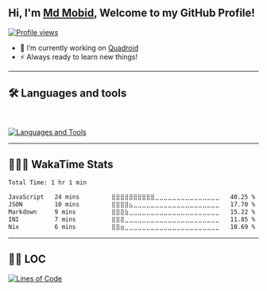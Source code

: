 ## Hi, I'm [Md Mobid](https://github.com/MdMobid), Welcome to my GitHub Profile!

[![Profile views](https://komarev.com/ghpvc/?username=MdMobid&label=Profile%20views&style=for-the-badge)](https://github.com/MdMobid)
- 💫 I’m currently working on [Quadroid](https://github.com/MdMobid/Quadroid)
- ⚡ Always ready to learn new things!

---

## 🛠️ Languages and tools
</br>

[![Languages and Tools](https://skillicons.dev/icons?i=py,js,vscode,github,firebase,cloudflare,workers,nodejs,git,bash,html,css,blender&perline=10)](https://github.com/MdMobid)

---

## 👨🏻‍💻 WakaTime Stats

<!--START_SECTION:waka-->

```txt
Total Time: 1 hr 1 min

JavaScript   24 mins         ⣿⣿⣿⣿⣿⣿⣿⣿⣿⣿⣀⣀⣀⣀⣀⣀⣀⣀⣀⣀⣀⣀⣀⣀⣀   40.25 %
JSON         10 mins         ⣿⣿⣿⣿⣦⣀⣀⣀⣀⣀⣀⣀⣀⣀⣀⣀⣀⣀⣀⣀⣀⣀⣀⣀⣀   17.70 %
Markdown     9 mins          ⣿⣿⣿⣷⣀⣀⣀⣀⣀⣀⣀⣀⣀⣀⣀⣀⣀⣀⣀⣀⣀⣀⣀⣀⣀   15.22 %
INI          7 mins          ⣿⣿⣿⣀⣀⣀⣀⣀⣀⣀⣀⣀⣀⣀⣀⣀⣀⣀⣀⣀⣀⣀⣀⣀⣀   11.85 %
Nix          6 mins          ⣿⣿⣶⣀⣀⣀⣀⣀⣀⣀⣀⣀⣀⣀⣀⣀⣀⣀⣀⣀⣀⣀⣀⣀⣀   10.69 %
```

<!--END_SECTION:waka-->

---

## 👨‍💻 LOC
[![Lines of Code](https://api.githubtrends.io/user/svg/MdMobid/langs?time_range=all_time&include_private=True&loc_metric=changed&theme=dark)](https://github.com/MdMobid)
